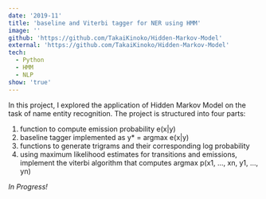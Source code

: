```yaml
---
date: '2019-11'
title: 'baseline and Viterbi tagger for NER using HMM'
image: ''
github: 'https://github.com/TakaiKinoko/Hidden-Markov-Model'
external: 'https://github.com/TakaiKinoko/Hidden-Markov-Model'
tech:
  - Python
  - HMM
  - NLP
show: 'true'
---
```


In this project, I explored the application of Hidden Markov Model on the task of name entity recognition. The project is structured into four parts:
1. function to compute emission probability e(x|y)
2. baseline tagger implemented as y* = argmax e(x|y)
3. functions to generate trigrams and their corresponding log probability
4. using maximum likelihood estimates for transitions and emissions, implement the viterbi algorithm that computes argmax p(x1, ..., xn, y1, ..., yn)

_In Progress!_
